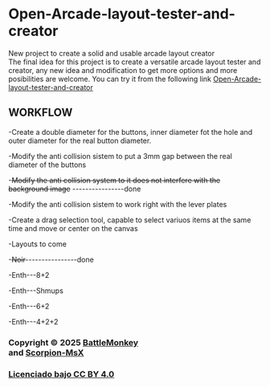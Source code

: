 # Open-Arcade-layout-tester-and-creator
New project to create a solid and usable arcade layout creator  
The final idea for this project is to create a versatile arcade layout tester and creator, any new idea and modification to get more options and more posibilities are welcome.
You can try it from the following link [Open-Arcade-layout-tester-and-creator](https://battle-monkey.github.io/Open-Arcade-layout-tester-and-creator/Layout%20tester%20and%20creator%20BETA.html)<br/>
## WORKFLOW

-Create a double diameter for the buttons, inner diameter fot the hole and outer diameter for the real button diameter.

-Modify the anti collision sistem to put a 3mm gap between the real diameter of the buttons 

-~~Modify the anti collision system to it does not interfere with the background image~~ ----------------done

-Modify the anti collision sistem to work right with the lever plates

-Create a drag selection tool, capable to select variuos items at the same time and move or center on the canvas

-Layouts to come

  -~~Noir~~----------------done
  
  -Enth---8+2
  
  -Enth---Shmups
  
  -Enth---6+2
  
  -Enth---4+2+2
  


### Copyright © 2025 [BattleMonkey](https://github.com/Battle-monkey)<br/> and [Scorpion-MsX](https://github.com/ScorpioNMsX)<br/>


 

### [Licenciado bajo CC BY 4.0](https://creativecommons.org/licenses/by/4.0/)

